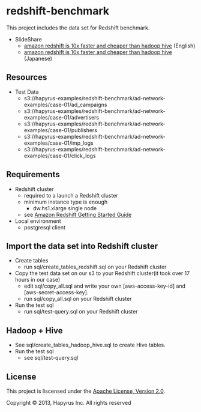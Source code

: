 redshift-benchmark
==================

This project includes the data set for Redshift benchmark.

- SlideShare
  - [amazon redshift is 10x faster and cheaper than hadoop hive](http://www.slideshare.net/Hapyrus/amazon-redshift-is-10x-faster-and-cheaper-than-hadoop-hive) (English)
  - [amazon redshift is 10x faster and cheaper than hadoop hive](http://www.slideshare.net/Hapyrus/amazon-redshift-hadoop-hive10) (Japanese)

## Resources

- Test Data
  - s3://hapyrus-examples/redshift-benchmark/ad-network-examples/case-01/ad_campaigns
  - s3://hapyrus-examples/redshift-benchmark/ad-network-examples/case-01/advertisers
  - s3://hapyrus-examples/redshift-benchmark/ad-network-examples/case-01/publishers
  - s3://hapyrus-examples/redshift-benchmark/ad-network-examples/case-01/imp_logs
  - s3://hapyrus-examples/redshift-benchmark/ad-network-examples/case-01/click_logs

## Requirements

  - Redshift cluster
    - required to a launch a Redshift cluster
    - minimum instance type is enough
      - dw.hs1.xlarge single node
    - see [Amazon Redshift Getting Started Guide](http://docs.aws.amazon.com/redshift/latest/gsg/welcome.html)
  - Local environment
    - postgresql client

## Import the data set into Redshift cluster

  - Create tables
    - run sql/create_tables_redshift.sql on your Redshift cluster
  - Copy the test data set on our s3 to your Redshift cluster(it took over 17 hours in our case)
    - edit sql/copy_all.sql and write your own [aws-access-key-id] and [aws-secret-access-key].
    - run sql/copy_all.sql on your Redshift cluster
  - Run the test sql
    - run sql/test-query.sql on your Redshift cluster

## Hadoop + Hive

 - See sql/create_tables_hadoop_hive.sql to create Hive tables.
 - Run the test sql
    - see sql/test-query.sql

## License

This project is liscensed under the [Apache License, Version 2.0](http://www.apache.org/licenses/LICENSE-2.0.html).

Copyright © 2013, Hapyrus Inc. All rights reserved
